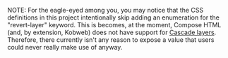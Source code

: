 NOTE: For the eagle-eyed among you, you may notice that the CSS definitions in this project intentionally skip adding
an enumeration for the "revert-layer" keyword. This is becomes, at the moment, Compose HTML (and, by extension,
Kobweb) does not have support for [Cascade layers](https://developer.mozilla.org/en-US/docs/Learn/CSS/Building_blocks/Cascade_layers).
Therefore, there currently isn't any reason to expose a value that users could never really make use of anyway.
